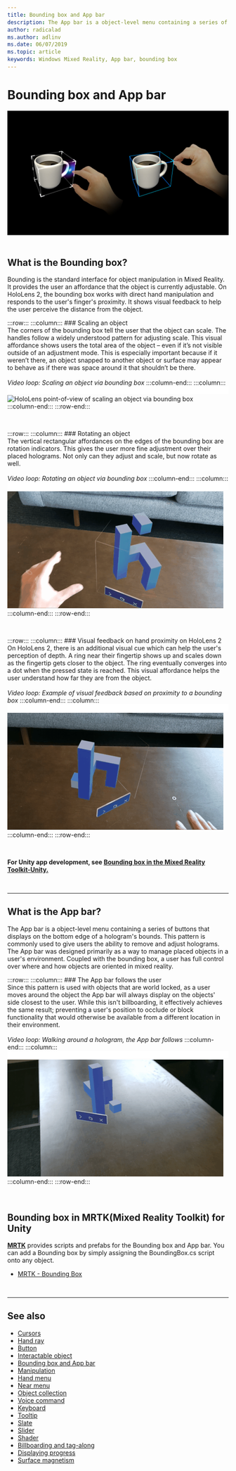 ```yaml
---
title: Bounding box and App bar
description: The App bar is a object-level menu containing a series of buttons that displays on the bottom edge of a hologram's bounds.
author: radicalad
ms.author: adlinv
ms.date: 06/07/2019
ms.topic: article
keywords: Windows Mixed Reality, App bar, bounding box
---
```

# Bounding box and App bar
![Bounding is the standard interface for object manipulation in Mixed Reality.](images/UX/UX_Hero_BoundingBox.jpg)<br>
<br>

## What is the Bounding box?

Bounding is the standard interface for object manipulation in Mixed Reality. It provides the user an affordance that the object is currently adjustable. On HoloLens 2, the bounding box works with direct hand manipulation and responds to the user's finger's proximity. It shows visual feedback to help the user perceive the distance from the object.

:::row:::
    :::column:::
        ### Scaling an object<br>
        The corners of the bounding box tell the user that the object can scale. The handles follow a widely understood pattern for adjusting scale. This visual affordance shows users the total area of the object – even if it’s not visible outside of an adjustment mode. This is especially important because if it weren’t there, an object snapped to another object or surface may appear to behave as if there was space around it that shouldn’t be there.<br>
        <br>
        *Video loop: Scaling an object via bounding box*
    :::column-end:::
        :::column:::
        ![space](images/spacer-20x582.png)<br>
       ![HoloLens point-of-view of scaling an object via bounding box](images/HoloLens2_BoundingBox.gif)<br>
    :::column-end:::
:::row-end:::

<br>

:::row:::
    :::column:::
        ### Rotating an object<br>
        The vertical rectangular affordances on the edges of the bounding box are rotation indicators. This gives the user more fine adjustment over their placed holograms. Not only can they adjust and scale, but now rotate as well.<br>
        <br>
        *Video loop: Rotating an object via bounding box*
    :::column-end:::
        :::column:::
        ![space](images/spacer-20x582.png)<br>
       ![HoloLens point-of-view of rotating an object via bounding box](images/HoloLens2_BoundingBox_Rotate.gif)<br>
    :::column-end:::
:::row-end:::

<br>

:::row:::
    :::column:::
        ### Visual feedback on hand proximity on HoloLens 2<br>
        On HoloLens 2, there is an additional visual cue which can help the user's perception of depth. A ring near their fingertip shows up and scales down as the fingertip gets closer to the object. The ring eventually converges into a dot when the pressed state is reached. This visual affordance helps the user understand how far they are from the object.<br>
        <br>
        *Video loop: Example of visual feedback based on proximity to a bounding box*
    :::column-end:::
        :::column:::
        ![space](images/spacer-20x582.png)<br>
       ![Visual feedback on hand proximity](images/HoloLens2_Proximity.gif)<br>
    :::column-end:::
:::row-end:::

<br>

**For Unity app development, see [Bounding box in the Mixed Reality Toolkit-Unity.](https://microsoft.github.io/MixedRealityToolkit-Unity/Documentation/README_BoundingBox.html)**

<br>

---

## What is the App bar?

The App bar is a object-level menu containing a series of buttons that displays on the bottom edge of a hologram's bounds. This pattern is commonly used to give users the ability to remove and adjust holograms. The App bar was designed primarily as a way to manage placed objects in a user's environment. Coupled with the bounding box, a user has full control over where and how objects are oriented in mixed reality.

:::row:::
    :::column:::
        ### The App bar follows the user<br>
        Since this pattern is used with objects that are world locked, as a user moves around the object the App bar will always display on the objects' side closest to the user. While this isn't billboarding, it effectively achieves the same result; preventing a user's position to occlude or block functionality that would otherwise be available from a different location in their environment. <br>
        <br>
        *Video loop: Walking around a hologram, the App bar follows*
    :::column-end:::
        :::column:::
        ![space](images/spacer-20x582.png)<br>
       ![Walking around a hologram. The App bar follows.](images/HoloLens2_AppBarFollowing.gif)<br>
    :::column-end:::
:::row-end:::

<br>


## Bounding box in MRTK(Mixed Reality Toolkit) for Unity
**[MRTK](https://github.com/Microsoft/MixedRealityToolkit-Unity)** provides scripts and prefabs for the Bounding box and App bar. You can add a Bounding box by simply assigning the BoundingBox.cs script onto any object.

* [MRTK - Bounding Box](https://microsoft.github.io/MixedRealityToolkit-Unity/Documentation/README_BoundingBox.html)


<br>

---


## See also

* [Cursors](cursors.md)
* [Hand ray](point-and-commit.md)
* [Button](button.md)
* [Interactable object](interactable-object.md)
* [Bounding box and App bar](app-bar-and-bounding-box.md)
* [Manipulation](direct-manipulation.md)
* [Hand menu](hand-menu.md)
* [Near menu](near-menu.md)
* [Object collection](object-collection.md)
* [Voice command](voice-input.md)
* [Keyboard](keyboard.md)
* [Tooltip](tooltip.md)
* [Slate](slate.md)
* [Slider](slider.md)
* [Shader](shader.md)
* [Billboarding and tag-along](billboarding-and-tag-along.md)
* [Displaying progress](progress.md)
* [Surface magnetism](surface-magnetism.md)
